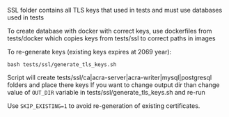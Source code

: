 
SSL folder contains all TLS keys that used in tests and must use databases used in tests

To create database with docker with correct keys, use dockerfiles from tests/docker which copies
keys from tests/ssl to correct paths in images

To re-generate keys (existing keys expires at 2069 year):
```
bash tests/ssl/generate_tls_keys.sh
```
Script will create tests/ssl/ca|acra-server|acra-writer|mysql|postgresql folders and place there keys
If you want to change output dir than change value of `OUT_DIR` variable in tests/ssl/generate_tls_keys.sh and re-run

Use `SKIP_EXISTING=1` to avoid re-generation of existing certificates.